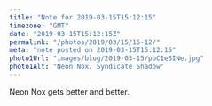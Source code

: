```yaml
---
title: "Note for 2019-03-15T15:12:15"
timezone: "GMT"
date: "2019-03-15T15:12:15Z"
permalink: "/photos/2019/03/15/15-12/"
meta: "note posted on 2019-03-15T15:12:15"
photo1Url: "images/blog/2019-03-15/pbC1eSINe.jpg"
photo1Alt: "Neon Nox. Syndicate Shadow"
---
```

Neon Nox gets better and better.
